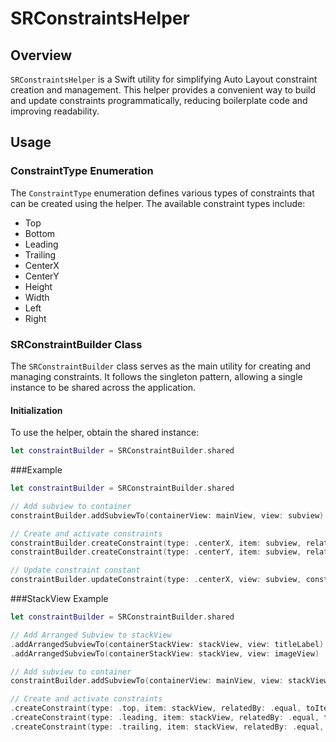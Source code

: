 # SRConstraintsHelper

## Overview

`SRConstraintsHelper` is a Swift utility for simplifying Auto Layout constraint creation and management. This helper provides a convenient way to build and update constraints programmatically, reducing boilerplate code and improving readability.

## Usage

### ConstraintType Enumeration

The `ConstraintType` enumeration defines various types of constraints that can be created using the helper. The available constraint types include:
- Top
- Bottom
- Leading
- Trailing
- CenterX
- CenterY
- Height
- Width
- Left
- Right

### SRConstraintBuilder Class

The `SRConstraintBuilder` class serves as the main utility for creating and managing constraints. It follows the singleton pattern, allowing a single instance to be shared across the application.

#### Initialization

To use the helper, obtain the shared instance:

```swift
let constraintBuilder = SRConstraintBuilder.shared
```
###Example

```swift
let constraintBuilder = SRConstraintBuilder.shared

// Add subview to container
constraintBuilder.addSubviewTo(containerView: mainView, view: subview)

// Create and activate constraints
constraintBuilder.createConstraint(type: .centerX, item: subview, relatedBy: .equal, toItem: mainView, attributeTo: .centerX, multiplier: 1.0, constant: 0.0)
constraintBuilder.createConstraint(type: .centerY, item: subview, relatedBy: .equal, toItem: mainView, attributeTo: .centerY, multiplier: 1.0, constant: 0.0)

// Update constraint constant
constraintBuilder.updateConstraint(type: .centerX, view: subview, constant: 10.0)
```

###StackView Example
```swift
let constraintBuilder = SRConstraintBuilder.shared

// Add Arranged Subview to stackView
.addArrangedSubviewTo(containerStackView: stackView, view: titleLabel)
.addArrangedSubviewTo(containerStackView: stackView, view: imageView)

// Add subview to container
constraintBuilder.addSubviewTo(containerView: mainView, view: stackView)

// Create and activate constraints
.createConstraint(type: .top, item: stackView, relatedBy: .equal, toItem: view.safeAreaLayoutGuide, attributeTo: .top, multiplier: 1, constant: 16)
.createConstraint(type: .leading, item: stackView, relatedBy: .equal, toItem: view, attributeTo: .leading, multiplier: 1, constant: 10)
.createConstraint(type: .trailing, item: stackView, relatedBy: .equal, toItem: view, attributeTo: .trailing, multiplier: 1, constant: -10)
```
